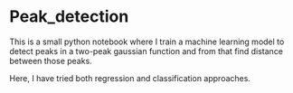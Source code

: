 # Peak_detection

This is a small python notebook where I train a machine learning model to detect peaks in a two-peak gaussian function and from that find distance between those peaks.

Here, I have tried both regression and classification approaches. 
